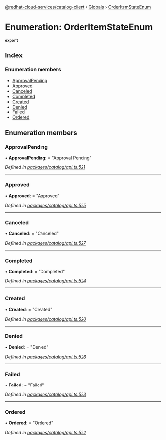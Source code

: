[@redhat-cloud-services/catalog-client](../README.md) › [Globals](../globals.md) › [OrderItemStateEnum](orderitemstateenum.md)

# Enumeration: OrderItemStateEnum

**`export`** 

## Index

### Enumeration members

* [ApprovalPending](orderitemstateenum.md#approvalpending)
* [Approved](orderitemstateenum.md#approved)
* [Canceled](orderitemstateenum.md#canceled)
* [Completed](orderitemstateenum.md#completed)
* [Created](orderitemstateenum.md#created)
* [Denied](orderitemstateenum.md#denied)
* [Failed](orderitemstateenum.md#failed)
* [Ordered](orderitemstateenum.md#ordered)

## Enumeration members

###  ApprovalPending

• **ApprovalPending**: = "Approval Pending"

*Defined in [packages/catalog/api.ts:521](https://github.com/RedHatInsights/javascript-clients/blob/master/packages/catalog/api.ts#L521)*

___

###  Approved

• **Approved**: = "Approved"

*Defined in [packages/catalog/api.ts:525](https://github.com/RedHatInsights/javascript-clients/blob/master/packages/catalog/api.ts#L525)*

___

###  Canceled

• **Canceled**: = "Canceled"

*Defined in [packages/catalog/api.ts:527](https://github.com/RedHatInsights/javascript-clients/blob/master/packages/catalog/api.ts#L527)*

___

###  Completed

• **Completed**: = "Completed"

*Defined in [packages/catalog/api.ts:524](https://github.com/RedHatInsights/javascript-clients/blob/master/packages/catalog/api.ts#L524)*

___

###  Created

• **Created**: = "Created"

*Defined in [packages/catalog/api.ts:520](https://github.com/RedHatInsights/javascript-clients/blob/master/packages/catalog/api.ts#L520)*

___

###  Denied

• **Denied**: = "Denied"

*Defined in [packages/catalog/api.ts:526](https://github.com/RedHatInsights/javascript-clients/blob/master/packages/catalog/api.ts#L526)*

___

###  Failed

• **Failed**: = "Failed"

*Defined in [packages/catalog/api.ts:523](https://github.com/RedHatInsights/javascript-clients/blob/master/packages/catalog/api.ts#L523)*

___

###  Ordered

• **Ordered**: = "Ordered"

*Defined in [packages/catalog/api.ts:522](https://github.com/RedHatInsights/javascript-clients/blob/master/packages/catalog/api.ts#L522)*
